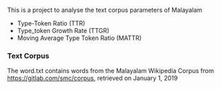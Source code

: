 This is a project to analyse the text corpus parameters of Malayalam

- Type-Token Ratio (TTR)
- Type_token Growth Rate (TTGR)
- Moving Average Type Token Ratio (MATTR)


### Text Corpus

The word.txt contains words from the Malayalam Wikipedia Corpus from https://gitlab.com/smc/corpus, retrieved on January 1, 2019
